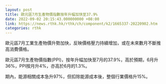 ```yaml
---
layout: post
title: 歐元區7月生產物價指數按年升幅加快至37.9%
date: 2022-09-02 20:15:43.000000000 +08:00
link: https://news.rthk.hk/rthk/ch/component/k2/1665337-20220902.htm
categories: rthk
---
```


歐元區7月工業生產物價升勢加快，反映價格壓力持續增加，或在未來數月不斷推高消費價格。

歐元區7月生產物價指數(PPI)，按年升幅加快至7月的37.9%，高於預期，6月升36%，PPI按月升4%，亦高於6月的1.3%。

期內，能源相關成本急升97%，但扣除能源成本後，整個行業價格升15%。
